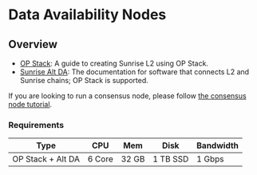 # Data Availability Nodes

## Overview

- [OP Stack](https://docs.sunriselayer.io/run-a-sunrise-node/types/data-availability/optimism): A guide to creating Sunrise L2 using OP Stack.
- [Sunrise Alt DA](https://docs.sunriselayer.io/run-a-sunrise-node/types/data-availability/alt-da): The documentation for software that connects L2 and Sunrise chains; OP Stack is supported.

If you are looking to run a consensus node, please follow [the consensus node tutorial](../consensus/README.md).

### Requirements

| Type              | CPU    | Mem   | Disk     | Bandwidth |
| ----------------- | ------ | ----- | -------- | --------- |
| OP Stack + Alt DA | 6 Core | 32 GB | 1 TB SSD | 1 Gbps    |
